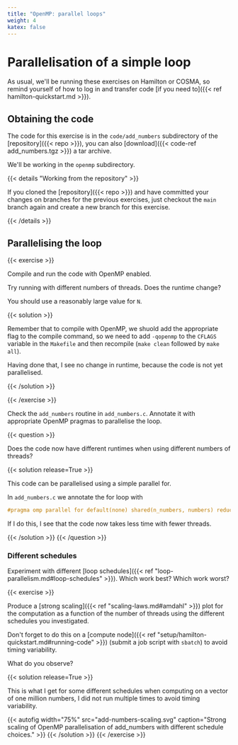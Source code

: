 ```yaml
---
title: "OpenMP: parallel loops"
weight: 4
katex: false
---
```


# Parallelisation of a simple loop

As usual, we'll be running these exercises on Hamilton or COSMA, so
remind yourself of how to log in and transfer code [if you need
to]({{< ref hamilton-quickstart.md >}}).


## Obtaining the code

The code for this exercise is in the `code/add_numbers` subdirectory
of the [repository]({{< repo >}}), you can also [download]({{<
code-ref add_numbers.tgz >}}) a tar archive.

We'll be working in the `openmp` subdirectory.

{{< details "Working from the repository" >}}

If you cloned the [repository]({{< repo >}}) and have committed your
changes on branches for the previous exercises, just checkout the
`main` branch again and create a new branch for this exercise.

{{< /details >}}

## Parallelising the loop

{{< exercise >}}

Compile and run the code with OpenMP enabled.

Try running with different numbers of threads. Does the runtime
change?

You should use a reasonably large value for `N`.

{{< solution >}}

Remember that to compile with OpenMP, we shuold add the appropriate
flag to the compile command, so we need to add `-qopenmp` to the
`CFLAGS` variable in the `Makefile` and then recompile (`make clean`
followed by `make all`).

Having done that, I see no change in runtime, because the code is not
yet parallelised.

{{< /solution >}}

{{< /exercise >}}


Check the `add_numbers` routine in `add_numbers.c`. Annotate it with
appropriate OpenMP pragmas to parallelise the loop.

{{< question >}}

Does the code now have different runtimes when using different numbers
of threads?

{{< solution release=True >}}

This code can be parallelised using a simple parallel for.

In `add_numbers.c` we annotate the for loop with

```c
#pragma omp parallel for default(none) shared(n_numbers, numbers) reduction(+:result) schedule(static)
```

If I do this, I see that the code now takes less time with fewer
threads.

{{< /solution >}}
{{< /question >}}


### Different schedules

Experiment with different [loop schedules]({{< ref
"loop-parallelism.md#loop-schedules" >}}). Which work best? Which work
worst?

{{< exercise >}}

Produce a [strong scaling]({{< ref "scaling-laws.md#amdahl" >}}) plot
for the computation as a function of the number of threads using the
different schedules you investigated.

Don't forget to do this on a [compute node]({{< ref
"setup/hamilton-quickstart.md#running-code" >}}) (submit a job script
with `sbatch`) to avoid timing variability.

What do you observe?

{{< solution release=True >}}

This is what I get for some different schedules when computing on a
vector of one million numbers, I did not run multiple times to avoid
timing variability.

{{< autofig
    width="75%"
    src="add-numbers-scaling.svg"
    caption="Strong scaling of OpenMP parallelisation of add_numbers with different schedule choices." >}}
{{< /solution >}}
{{< /exercise >}}
